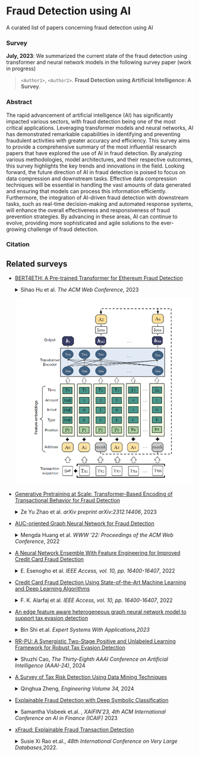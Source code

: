 # Fraud Detection using AI

A curated list of papers concerning fraud detection using AI

### Survey

**July, 2023**: We summarized the current state of the fraud detection using transformer and neural network models in the following survey paper (work in progress)

> `<Author1>`, `<Author2>`.  **Fraud Detection using Artificial Intelligence: A Survey**.

### Abstract

The rapid advancement of artificial intelligence (AI) has significantly impacted various sectors, with fraud detection being one of the most critical applications. Leveraging transformer models and neural networks, AI has demonstrated remarkable capabilities in identifying and preventing fraudulent activities with greater accuracy and efficiency. This survey aims to provide a comprehensive summary of the most influential research papers that have explored the use of AI in fraud detection. By analyzing various methodologies, model architectures, and their respective outcomes, this survey highlights the key trends and innovations in the field. Looking forward, the future direction of AI in fraud detection is poised to focus on data compression and downstream tasks. Effective data compression techniques will be essential in handling the vast amounts of data generated and ensuring that models can process this information efficiently. Furthermore, the integration of AI-driven fraud detection with downstream tasks, such as real-time decision-making and automated response systems, will enhance the overall effectiveness and responsiveness of fraud prevention strategies. By advancing in these areas, AI can continue to evolve, providing more sophisticated and agile solutions to the ever-growing challenge of fraud detection.

### Citation

## Related surveys

* [BERT4ETH: A Pre-trained Transformer for Ethereum Fraud Detection](https://doi.org/10.48550/arXiv.2303.18138)
  
  <details>
  <summary> Sihao Hu et al.  
      <em>The ACM Web Conference</em>, 2023 </summary>
    As various forms of fraud proliferate on Ethereum, it is imperative to safeguard against these malicious activities to protect susceptible users from being victimized. While current studies solely rely on graph-based fraud detection approaches, it is argued that they may not be well-suited for dealing with highly repetitive, skew-distributed and heterogeneous Ethereum transactions. To address these challenges, we propose BERT4ETH, a universal pre-trained Transformer encoder that serves as an account representation extractor for detecting various fraud behaviors on Ethereum. BERT4ETH features the superior modeling capability of Transformer to capture the dynamic sequential patterns inherent in Ethereum transactions, and addresses the challenges of pre-training a BERT model for Ethereum with three practical and effective strategies, namely repetitiveness reduction, skew alleviation and heterogeneity modeling. Our empirical evaluation demonstrates that BERT4ETH outperforms state-of-the-art methods with significant enhancements in terms of the phishing account detection and de-anonymization tasks. The code for BERT4ETH is available at: <a href="https://github.com/git-disl/BERT4ETH" rel="external noopener nofollow" class="link-external link-https">this https URL</a>.
  </details>
   <p align="center"><a href="https://doi.org/10.48550/arXiv.2303.18138"><img height='500' src="figs/model_bert4eth.png"></a></p>
* [Generative Pretraining at Scale: Transformer-Based Encoding of Transactional Behavior for Fraud Detection](https://doi.org/10.48550/arXiv.2312.14406)
  
  <details>
  <summary> Ze Yu Zhao et al. 
      <em>arXiv preprint arXiv:2312.14406</em>, 2023 </summary>
    In this work, we introduce an innovative autoregressive model leveraging Generative Pretrained Transformer (GPT) architectures, tailored for fraud detection in payment systems. Our approach innovatively confronts token explosion and reconstructs behavioral sequences, providing a nuanced understanding of transactional behavior through temporal and contextual analysis. Utilizing unsupervised pretraining, our model excels in feature representation without the need for labeled data. Additionally, we integrate a differential convolutional approach to enhance anomaly detection, bolstering the security and efficacy of one of the largest online payment merchants in China. The scalability and adaptability of our model promise broad applicability in various transactional contexts.
  </details>

* [AUC-oriented Graph Neural Network for Fraud Detection](https://doi.org/10.1145/3485447.3512178)
  
  <details>
  <summary> Mengda Huang et al. 
      <em>WWW '22: Proceedings of the ACM Web Conference</em>, 2022 </summary>
    Though Graph Neural Networks (GNNs) have been successful for fraud detection tasks, they suffer from imbalanced labels due to limited fraud compared to the overall userbase. This paper attempts to resolve this label-imbalance problem for GNNs by maximizing the AUC (Area Under ROC Curve) metric since it is unbiased with label distribution. However, maximizing AUC on GNN for fraud detection tasks is intractable due to the potential polluted topological structure caused by intentional noisy edges generated by fraudsters. To alleviate this problem, we propose to decouple the AUC maximization process on GNN into a classifier parameter searching and an edge pruning policy searching, respectively. We propose a model named AO-GNN (Short for AUC-oriented GNN), to achieve AUC maximization on GNN under the aforementioned framework. In the proposed model, an AUC-oriented stochastic gradient is applied for classifier parameter searching, and an AUC-oriented reinforcement learning module supervised by a surrogate reward of AUC is devised for edge pruning policy searching. Experiments on three real-world datasets demonstrate that the proposed AO-GNN patently outperforms state-of-the-art baselines in not only AUC but also other general metrics, e.g. F1-macro, G-means.
  </details>

* [A Neural Network Ensemble With Feature Engineering for Improved Credit Card Fraud Detection](https://doi.org/10.1109/ACCESS.2022.3148298)
  
  <details>
  <summary> E. Esenogho et al. 
      <em>IEEE Access, vol. 10, pp. 16400-16407</em>, 2022 </summary>
    Recent advancements in electronic commerce and communication systems have significantly increased the use of credit cards for both online and regular transactions. However, there has been a steady rise in fraudulent credit card transactions, costing financial companies huge losses every year. The development of effective fraud detection algorithms is vital in minimizing these losses, but it is challenging because most credit card datasets are highly imbalanced. Also, using conventional machine learning algorithms for credit card fraud detection is inefficient due to their design, which involves a static mapping of the input vector to output vectors. Therefore, they cannot adapt to the dynamic shopping behavior of credit card clients. This paper proposes an efficient approach to detect credit card fraud using a neural network ensemble classifier and a hybrid data resampling method. The ensemble classifier is obtained using a long short-term memory (LSTM) neural network as the base learner in the adaptive boosting (AdaBoost) technique. Meanwhile, the hybrid resampling is achieved using the synthetic minority oversampling technique and edited nearest neighbor (SMOTE-ENN) method. The effectiveness of the proposed method is demonstrated using publicly available real-world credit card transaction datasets. The performance of the proposed approach is benchmarked against the following algorithms: support vector machine (SVM), multilayer perceptron (MLP), decision tree, traditional AdaBoost, and LSTM. The experimental results show that the classifiers performed better when trained with the resampled data, and the proposed LSTM ensemble outperformed the other algorithms by obtaining a sensitivity and specificity of 0.996 and 0.998, respectively.
  </details>

* [Credit Card Fraud Detection Using State-of-the-Art Machine Learning and Deep Learning Algorithms](https://doi.org/10.1109/ACCESS.2022.3166891)
  
  <details>
  <summary> F. K. Alarfaj et al. 
      <em>IEEE Access, vol. 10, pp. 16400-16407</em>, 2022 </summary>
    People can use credit cards for online transactions as it provides an efficient and easy-to-use facility. With the increase in usage of credit cards, the capacity of credit card misuse has also enhanced. Credit card frauds cause significant financial losses for both credit card holders and financial companies. In this research study, the main aim is to detect such frauds, including the accessibility of public data, high-class imbalance data, the changes in fraud nature, and high rates of false alarm. The relevant literature presents many machines learning based approaches for credit card detection, such as Extreme Learning Method, Decision Tree, Random Forest, Support Vector Machine, Logistic Regression and XG Boost. However, due to low accuracy, there is still a need to apply state of the art deep learning algorithms to reduce fraud losses. The main focus has been to apply the recent development of deep learning algorithms for this purpose. Comparative analysis of both machine learning and deep learning algorithms was performed to find efficient outcomes. The detailed empirical analysis is carried out using the European card benchmark dataset for fraud detection. A machine learning algorithm was first applied to the dataset, which improved the accuracy of detection of the frauds to some extent. Later, three architectures based on a convolutional neural network are applied to improve fraud detection performance. Further addition of layers further increased the accuracy of detection. A comprehensive empirical analysis has been carried out by applying variations in the number of hidden layers, epochs and applying the latest models. The evaluation of research work shows the improved results achieved, such as accuracy, f1-score, precision and AUC Curves having optimized values of 99.9%,85.71%,93%, and 98%, respectively. The proposed model outperforms the state-of-the-art machine learning and deep learning algorithms for credit card detection problems. In addition, we have performed experiments by balancing the data and applying deep learning algorithms to minimize the false negative rate. The proposed approaches can be implemented effectively for the real-world detection of credit card fraud.
  </details>
* [An edge feature aware heterogeneous graph neural network model to support tax evasion detection](https://www.sciencedirect.com/science/article/abs/pii/S0957417422019212)
  <details>
  <summary>
  Bin Shi et.al. <em>Expert Systems With Applications,2023 </em>
  </summary>
  Tax evasion is an illegal activity that causes severe losses of government revenues and disturbs the economic order. To alleviate this problem, decision support systems that enable tax authorities to detect tax evasion efficiently have been proposed. Recent researches tend to use graph to model the tax scenario and leverage graph mining techniques to conduct tax evasion detection, as so to make full use of the rich interactive information between taxpayers and improve the detection performance. However, a more favorable graph mining solution, graph neural networks, has not yet been thoroughly investigated in such settings, leaving space for further improvement. Therefore, in this paper, we propose a novel graph neural network model, named Eagle, to detect tax evasion under the heterogeneous graph. Specifically, based on the guidance of our designed metapaths, Eagle can extract more comprehensive features through a hierarchical attention mechanism that fully aggregates taxpayers’ features with their relations. We evaluate Eagle on real-world tax dataset. The extensive experimental results show that our model performs 15.71% better than state-of-the-art tax evasion detection methods in the classification scenario, while improves 5.22% in the anomaly detection scenario.
  </details>

* [RR-PU: A Synergistic Two-Stage Positive and Unlabeled Learning Framework for Robust Tax Evasion Detection](https://ojs.aaai.org/index.php/AAAI/article/view/28665)
  <details>
  <summary>
  Shuzhi Cao, <em>The Thirty-Eighth AAAI Conference on Artificial Intelligence (AAAI-24)</em>, 2024
  </summary>
  Tax evasion, an unlawful practice in which taxpayers deliber- ately conceal information to avoid paying tax liabilities, poses significant challenges for tax authorities. Effective tax eva- sion detection is critical for assisting tax authorities in mit- igating tax revenue loss. Recently, machine-learning-based methods, particularly those employing positive and unlabeled (PU) learning, have been adopted for tax evasion detection, achieving notable success. However, these methods exhibit two major practical limitations. First, their success heavily relies on the strong assumption that the label frequency (the fraction of identified taxpayers among tax evaders) is known in advance. Second, although some methods attempt to es- timate label frequency using approaches like Mixture Pro- portion Estimation (MPE) without making any assumptions, they subsequently construct a classifier based on the error- prone label frequency obtained from the previous estimation. This two-stage approach may not be optimal, as it neglects error accumulation in classifier training resulting from the es- timation bias in the first stage. To address these limitations, we propose a novel PU learning-based tax evasion detection framework called RR-PU, which can revise the bias in a two- stage synergistic manner. Specifically, RR-PU refines the la- bel frequency initialization by leveraging a regrouping tech- nique to fortify the MPE perspective. Subsequently, we in- tegrate a trainable slack variable to fine-tune the initial label frequency, concurrently optimizing this variable and the clas- sifier to eliminate latent bias in the initial stage. Experimen- tal results on three real-world tax datasets demonstrate that RR-PU outperforms state-of-the-art methods in tax evasion detection tasks.
  </details>

* [A Survey of Tax Risk Detection Using Data Mining Techniques](https://www.sciencedirect.com/science/article/pii/S2095809923003867)
  
  <details>
  <summary>
  Qinghua Zheng, <em>Engineering Volume 34,</em> 2024
  </summary>
  Tax risk behavior causes serious loss of fiscal revenue, damages the country’s public infrastructure, and disturbs the market economic order of fair competition. In recent years, tax risk detection, driven by information technology such as data mining and artificial intelligence, has received extensive attention. To promote the high-quality development of tax risk detection methods, this paper provides the first comprehensive overview and summary of existing tax risk detection methods worldwide. More specifically, it first discusses the causes and negative impacts of tax risk behaviors, along with the development of tax risk detection. It then focuses on data-mining-based tax risk detection methods utilized around the world. Based on the different principles employed by the algorithms, existing risk detection methods can be divided into two categories: relationship-based and non-relationship-based. A total of 14 risk detection methods are identified, and each method is thoroughly explored and analyzed. Finally, four major technical bottlenecks of current data-driven tax risk detection methods are analyzed and discussed, including the difficulty of integrating and using fiscal and tax fragmented knowledge, unexplainable risk detection results, the high cost of risk detection algorithms, and the reliance of existing algorithms on labeled information. After investigating these issues, it is concluded that knowledge-guided and data-driven big data knowledge engineering will be the development trend in the field of tax risk in the future; that is, the gradual transition of tax risk detection from informatization to intelligence is the future development direction.
  </details>

* [Explainable Fraud Detection with Deep Symbolic Classification](https://arxiv.org/abs/2312.00586)
  
  <details>
  <summary>
  Samantha Visbeek et.al. ,<em> XAIFIN’23, 4th ACM International Conference on AI in Finance (ICAIF) </em> 2023
  </summary>
  There is a growing demand for explainable, transparent, and data-
  driven models within the domain of fraud detection. Decisions made
  by the fraud detection model need to be explainable in the event of
  a customer dispute. Additionally, the decision-making process in
  the model must be transparent to win the trust of regulators, ana-
  lysts, and business stakeholders. At the same time, fraud detection
  solutions can benefit from data due to the noisy and dynamic nature
  of fraud detection and the availability of large historical data sets.
  Finally, fraud detection is notorious for its class imbalance: there
  are typically several orders of magnitude more legitimate transac-
  tions than fraudulent ones. In this paper, we present Deep Symbolic
  Classification (DSC), an extension of the Deep Symbolic Regression
  framework to classification problems. DSC casts classification as a
  search problem in the space of all analytic functions composed of a
  vocabulary of variables, constants, and operations and optimizes
  for an arbitrary evaluation metric directly. The search is guided by a
  deep neural network trained with reinforcement learning. Because
  the functions are mathematical expressions that are in closed-form
  and concise, the model is inherently explainable both at the level of
  a single classification decision and at the model’s decision process
  level. Furthermore, the class imbalance problem is successfully ad-
  dressed by optimizing for metrics that are robust to class imbalance
  such as the F1 score. This eliminates the need for problematic over-
  sampling and undersampling techniques that plague traditional
  approaches. Finally, the model allows to explicitly balance between
  the prediction accuracy and the explainability. An evaluation on the
  PaySim data set demonstrates competitive predictive performance
  with state-of-the-art models, while surpassing them in terms of
  explainability. This establishes DSC as a promising model for fraud
  detection systems.
  </details>


* [xFraud: Explainable Fraud Transaction Detection](https://arxiv.org/pdf/2011.12193)
  <details>
  <summary>
  Susie Xi Rao et.al., <em>48th International Conference on Very Large Databases</em>,2022.
  </summary>
  At online retail platforms, it is crucial to actively detect the risks of transactions to improve customer experience and minimize financial loss. In this work, we propose xFraud, an explainable fraud transaction prediction framework which is mainly composed of a detector and an explainer. The xFraud detector can effectively and efficiently predict the legitimacy of incoming transactions. Specifically, it utilizes a heterogeneous graph neural network to learn expressive representations from the informative heterogeneously typed entities in the transaction logs. The explainer in xFraud can generate meaningful and human-understandable explanations from graphs to facilitate further processes in the business unit. In our experiments with xFraud on real transaction networks with up to 1.1 billion nodes and 3.7 billion edges, xFraud is able to outperform various baseline models in many evaluation metrics while remaining scalable in distributed settings. In addition, we show that xFraud explainer can generate reasonable explanations to significantly assist the business analysis via both quantitative and qualitative evaluations.
  </details>